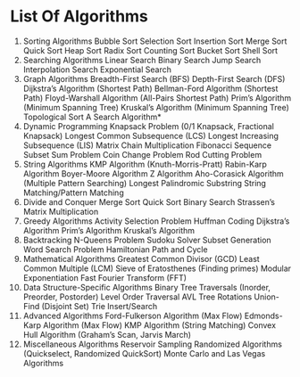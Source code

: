 # List Of Algorithms
1. Sorting Algorithms
    Bubble Sort
    Selection Sort
    Insertion Sort
    Merge Sort
    Quick Sort
    Heap Sort
    Radix Sort
    Counting Sort
    Bucket Sort
    Shell Sort
2. Searching Algorithms
    Linear Search
    Binary Search
    Jump Search
    Interpolation Search
    Exponential Search
3. Graph Algorithms
    Breadth-First Search (BFS)
    Depth-First Search (DFS)
    Dijkstra’s Algorithm (Shortest Path)
    Bellman-Ford Algorithm (Shortest Path)
    Floyd-Warshall Algorithm (All-Pairs Shortest Path)
    Prim’s Algorithm (Minimum Spanning Tree)
    Kruskal’s Algorithm (Minimum Spanning Tree)
    Topological Sort
    A Search Algorithm*
4. Dynamic Programming
    Knapsack Problem (0/1 Knapsack, Fractional Knapsack)
    Longest Common Subsequence (LCS)
    Longest Increasing Subsequence (LIS)
    Matrix Chain Multiplication
    Fibonacci Sequence
    Subset Sum Problem
    Coin Change Problem
    Rod Cutting Problem
5. String Algorithms
    KMP Algorithm (Knuth-Morris-Pratt)
    Rabin-Karp Algorithm
    Boyer-Moore Algorithm
    Z Algorithm
    Aho-Corasick Algorithm (Multiple Pattern Searching)
    Longest Palindromic Substring
    String Matching/Pattern Matching
6. Divide and Conquer
    Merge Sort
    Quick Sort
    Binary Search
    Strassen’s Matrix Multiplication
7. Greedy Algorithms
    Activity Selection Problem
    Huffman Coding
    Dijkstra’s Algorithm
    Prim’s Algorithm
    Kruskal’s Algorithm
8. Backtracking
    N-Queens Problem
    Sudoku Solver
    Subset Generation
    Word Search Problem
    Hamiltonian Path and Cycle
9. Mathematical Algorithms
    Greatest Common Divisor (GCD)
    Least Common Multiple (LCM)
    Sieve of Eratosthenes (Finding primes)
    Modular Exponentiation
    Fast Fourier Transform (FFT)
10. Data Structure-Specific Algorithms
    Binary Tree Traversals (Inorder, Preorder, Postorder)
    Level Order Traversal
    AVL Tree Rotations
    Union-Find (Disjoint Set)
    Trie Insert/Search
11. Advanced Algorithms
    Ford-Fulkerson Algorithm (Max Flow)
    Edmonds-Karp Algorithm (Max Flow)
    KMP Algorithm (String Matching)
    Convex Hull Algorithm (Graham’s Scan, Jarvis March)
12. Miscellaneous Algorithms
    Reservoir Sampling
    Randomized Algorithms (Quickselect, Randomized QuickSort)
    Monte Carlo and Las Vegas Algorithms
